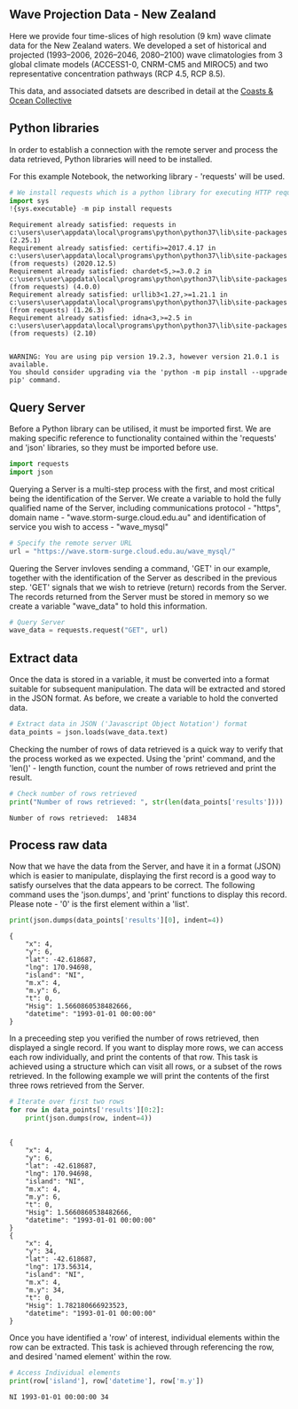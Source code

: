 ## Wave Projection Data - New Zealand

Here we provide four time-slices of high resolution (9 km) wave climate data for the New Zealand waters. We developed a set of historical and projected (1993–2006, 2026–2046, 2080–2100) wave climatologies from 3 global climate models (ACCESS1-0, CNRM-CM5 and MIROC5) and two representative concentration pathways (RCP 4.5, RCP 8.5).

This data, and associated datsets are described in detail at the [Coasts & Ocean Collective](https://coastalhub.science/data)

## Python libraries

In order to establish a connection with the remote server and process the data retrieved, Python libraries will need to be installed.

For this example Notebook, the networking library - 'requests' will be used.


```python
# We install requests which is a python library for executing HTTP requests.
import sys
!{sys.executable} -m pip install requests
```

    Requirement already satisfied: requests in c:\users\user\appdata\local\programs\python\python37\lib\site-packages (2.25.1)
    Requirement already satisfied: certifi>=2017.4.17 in c:\users\user\appdata\local\programs\python\python37\lib\site-packages (from requests) (2020.12.5)
    Requirement already satisfied: chardet<5,>=3.0.2 in c:\users\user\appdata\local\programs\python\python37\lib\site-packages (from requests) (4.0.0)
    Requirement already satisfied: urllib3<1.27,>=1.21.1 in c:\users\user\appdata\local\programs\python\python37\lib\site-packages (from requests) (1.26.3)
    Requirement already satisfied: idna<3,>=2.5 in c:\users\user\appdata\local\programs\python\python37\lib\site-packages (from requests) (2.10)
    

    WARNING: You are using pip version 19.2.3, however version 21.0.1 is available.
    You should consider upgrading via the 'python -m pip install --upgrade pip' command.
    

## Query Server

Before a Python library can be utilised, it must be imported first. We are making specific reference to functionality contained within the 'requests' and 'json' libraries, so they must be imported before use.


```python
import requests
import json
```

Querying a Server is a multi-step process with the first, and most critical being the identification of the Server. We create a variable to hold the fully qualified name of the Server, including communications protocol - "https", domain name - "wave.storm-surge.cloud.edu.au" and identification of service you wish to access - "wave_mysql"


```python
# Specify the remote server URL
url = "https://wave.storm-surge.cloud.edu.au/wave_mysql/"
```

Quering the Server invloves sending a command, 'GET' in our example, together with the identification of the Server as described in the previous step. 'GET' signals that we wish to retrieve (return) records from the Server. The records returned from the Server must be stored in memory so we create a variable "wave_data" to hold this information.


```python
# Query Server
wave_data = requests.request("GET", url)
```

## Extract data

Once the data is stored in a variable, it must be converted into a format suitable for subsequent manipulation. The data will be extracted and stored in the JSON format. As before, we create a variable to hold the converted data.


```python
# Extract data in JSON ('Javascript Object Notation') format
data_points = json.loads(wave_data.text)
```

Checking the number of rows of data retrieved is a quick way to verify that the process worked as we expected. Using the 'print' command, and the 'len()' - length function, count the number of rows retrieved and print the result.


```python
# Check number of rows retrieved
print("Number of rows retrieved: ", str(len(data_points['results'])))
```

    Number of rows retrieved:  14834
    

## Process raw data

Now that we have the data from the Server, and have it in a format (JSON) which is easier to manipulate, displaying the first record is a good way to satisfy ourselves that the data appears to be correct. The following command uses the 'json.dumps', and 'print' functions to display this record. Please note - '0' is the first element within a 'list'.


```python
print(json.dumps(data_points['results'][0], indent=4))
```

    {
        "x": 4,
        "y": 6,
        "lat": -42.618687,
        "lng": 170.94698,
        "island": "NI",
        "m.x": 4,
        "m.y": 6,
        "t": 0,
        "Hsig": 1.5660860538482666,
        "datetime": "1993-01-01 00:00:00"
    }
    

In a preceeding step you verified the number of rows retrieved, then displayed a single record. If you want to display more rows, we can access each row individually, and print the contents of that row. This task is achieved using a structure which can visit all rows, or a subset of the rows retrieved. In the following example we will print the contents of the first three rows retrieved from the Server.


```python
# Iterate over first two rows
for row in data_points['results'][0:2]:
    print(json.dumps(row, indent=4))
    
```

    {
        "x": 4,
        "y": 6,
        "lat": -42.618687,
        "lng": 170.94698,
        "island": "NI",
        "m.x": 4,
        "m.y": 6,
        "t": 0,
        "Hsig": 1.5660860538482666,
        "datetime": "1993-01-01 00:00:00"
    }
    {
        "x": 4,
        "y": 34,
        "lat": -42.618687,
        "lng": 173.56314,
        "island": "NI",
        "m.x": 4,
        "m.y": 34,
        "t": 0,
        "Hsig": 1.782180666923523,
        "datetime": "1993-01-01 00:00:00"
    }
    

Once you have identified a 'row' of interest, individual elements within the row can be extracted. This task is achieved through referencing the row, and desired 'named element' within the row.


```python
# Access Individual elements
print(row['island'], row['datetime'], row['m.y'])
```

    NI 1993-01-01 00:00:00 34
    
